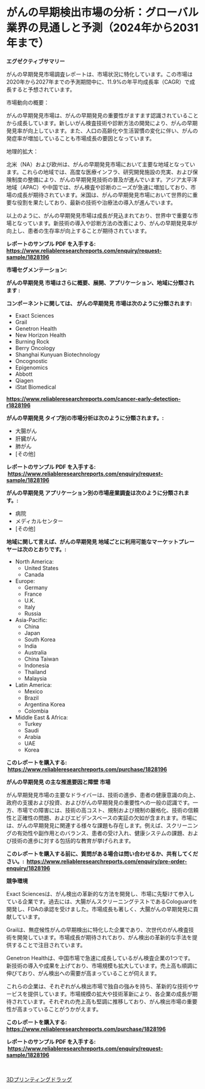 <p><h1>がんの早期検出市場の分析：グローバル業界の見通しと予測（2024年から2031年まで）</h1></p><p><strong>エグゼクティブサマリー</strong></p>
<p><p>がんの早期発見市場調査レポートは、市場状況に特化しています。この市場は2020年から2027年までの予測期間中に、11.9%の年平均成長率（CAGR）で成長すると予想されています。</p><p>市場動向の概要：</p><p>がんの早期発見市場は、がんの早期発見の重要性がますます認識されていることから成長しています。新しいがん検査技術や診断方法の開発により、がんの早期発見率が向上しています。また、人口の高齢化や生活習慣の変化に伴い、がんの発症率が増加していることも市場成長の要因となっています。</p><p>地理的拡大：</p><p>北米（NA）および欧州は、がんの早期発見市場において主要な地域となっています。これらの地域では、高度な医療インフラ、研究開発施設の充実、および保険制度の整備により、がんの早期発見技術の普及が進んでいます。アジア太平洋地域（APAC）や中国では、がん検査や診断のニーズが急速に増加しており、市場の成長が期待されています。米国は、がんの早期発見市場において世界的に重要な役割を果たしており、最新の技術や治療法の導入が進んでいます。</p><p>以上のように、がんの早期発見市場は成長が見込まれており、世界中で重要な市場となっています。新技術の導入や診断方法の改善により、がんの早期発見率が向上し、患者の生存率が向上することが期待されています。</p></p>
<p><strong>レポートのサンプル PDF を入手する: <a href="https://www.reliableresearchreports.com/enquiry/request-sample/1828196">https://www.reliableresearchreports.com/enquiry/request-sample/1828196</a></strong></p>
<p><strong>市場セグメンテーション:</strong></p>
<p><strong> がんの早期発見 市場はさらに概要、展開、アプリケーション、地域に分類されます :</strong></p>
<p><strong>コンポーネントに関しては、 がんの早期発見 市場は次のように分類されます: &nbsp;</strong></p>
<p><ul><li>Exact Sciences</li><li>Grail</li><li>Genetron Health</li><li>New Horizon Health</li><li>Burning Rock</li><li>Berry Oncology</li><li>Shanghai Kunyuan Biotechnology</li><li>Oncognostic</li><li>Epigenomics</li><li>Abbott</li><li>Qiagen</li><li>iStat Biomedical</li></ul></p>
<p><strong><a href="https://www.reliableresearchreports.com/cancer-early-detection-r1828196">https://www.reliableresearchreports.com/cancer-early-detection-r1828196</a></strong></p>
<p><strong> がんの早期発見 タイプ別の市場分析は次のように分類されます。:</strong></p>
<p><ul><li>大腸がん</li><li>肝臓がん</li><li>肺がん</li><li>[その他]</li></ul></p>
<p><strong>レポートのサンプル PDF を入手する: &nbsp;<a href="https://www.reliableresearchreports.com/enquiry/request-sample/1828196">https://www.reliableresearchreports.com/enquiry/request-sample/1828196</a></strong></p>
<p><strong> がんの早期発見 アプリケーション別の市場産業調査は次のように分類されます。:</strong></p>
<p><ul><li>病院</li><li>メディカルセンター</li><li>[その他]</li></ul></p>
<p><strong>地域に関して言えば、がんの早期発見 地域ごとに利用可能なマーケットプレーヤーは次のとおりです。:</strong></p>
<p><ul>
    <li>
        North America:
        <ul>
            <li>United States</li>
            <li>Canada</li>
        </ul>
    </li>
    <li>
        Europe:
        <ul>
            <li>Germany</li>
            <li>France</li>
            <li>U.K.</li>
            <li>Italy</li>
            <li>Russia</li>
        </ul>
    </li>
    <li>
        Asia-Pacific:
        <ul>
            <li>China</li>
            <li>Japan</li>
            <li>South Korea</li>
            <li>India</li>
            <li>Australia</li>
            <li>China Taiwan</li>
            <li>Indonesia</li>
            <li>Thailand</li>
            <li>Malaysia</li>
        </ul>
    </li>
    <li>
        Latin America:
        <ul>
            <li>Mexico</li>
            <li>Brazil</li>
            <li>Argentina Korea</li>
            <li>Colombia</li>
        </ul>
    </li>
    <li>
        Middle East & Africa:
        <ul>
            <li>Turkey</li>
            <li>Saudi</li>
            <li>Arabia</li>
            <li>UAE</li>
            <li>Korea</li>
        </ul>
    </li>
    </ul></p>
<p><strong>このレポートを購入する: &nbsp;<a href="https://www.reliableresearchreports.com/purchase/1828196">https://www.reliableresearchreports.com/purchase/1828196</a></strong></p>
<p><strong>がんの早期発見 の主な推進要因と障壁 市場</strong></p>
<p><p>がん早期発見市場の主要なドライバーは、技術の進歩、患者の健康意識の向上、政府の支援および投資、およびがんの早期発見の重要性への一般の認識です。一方、市場での障害には、技術の高コスト、規制および規制の厳格化、技術の信頼性と正確性の問題、およびエビデンスベースの実証の欠如が含まれます。市場には、がんの早期発見に関連する様々な課題も存在します。例えば、スクリーニングの有効性や副作用とのバランス、患者の受け入れ、健康システムの課題、および技術の進歩に対する包括的な教育が挙げられます。</p></p>
<p><strong>このレポートを購入する前に、質問がある場合は問い合わせるか、共有してください。:&nbsp; <a href="https://www.reliableresearchreports.com/enquiry/pre-order-enquiry/1828196">https://www.reliableresearchreports.com/enquiry/pre-order-enquiry/1828196</a></strong></p>
<p><strong>競争環境</strong></p>
<p><p>Exact Sciencesは、がん検出の革新的な方法を開発し、市場に先駆けて参入している企業です。過去には、大腸がんスクリーニングテストであるCologuardを開発し、FDAの承認を受けました。市場成長も著しく、大腸がんの早期発見に貢献しています。</p><p>Grailは、無症候性がんの早期検出に特化した企業であり、次世代のがん検査技術を開発しています。市場成長が期待されており、がん検出の革新的な手法を提供することで注目されています。</p><p>Genetron Healthは、中国市場で急速に成長しているがん検査企業の1つです。新技術の導入や成果を上げており、市場規模も拡大しています。売上高も順調に伸びており、がん検出への需要が高まっていることが伺えます。</p><p>これらの企業は、それぞれがん検出市場で独自の強みを持ち、革新的な技術やサービスを提供しています。市場規模の拡大や技術革新により、各企業の成長が期待されています。それぞれの売上高も堅調に推移しており、がん検出市場の重要性が高まっていることがうかがえます。</p></p>
<p><strong>このレポートを購入する: &nbsp; <a href="https://www.reliableresearchreports.com/purchase/1828196">https://www.reliableresearchreports.com/purchase/1828196</a></strong></p>
<p><strong>レポートのサンプル PDF を入手する: &nbsp;<a href="https://www.reliableresearchreports.com/enquiry/request-sample/1828196">https://www.reliableresearchreports.com/enquiry/request-sample/1828196</a></strong><strong></strong></p>
<p>&nbsp;</p>
<p><p><a href="https://github.com/nemesis2824/Market-Research-Report-List-1/blob/main/369667932452.md">3Dプリンティングドラッグ</a></p></p>